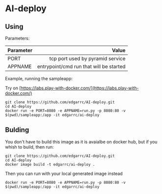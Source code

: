 # AI-deploy

## Using

Parameters:

| Parameter     | Value        |
| ------------- |-------------:|
| PORT          | tcp port used by pyramid service |
| APPNAME       | entrypoint/cmd run that will be started |

Example, running the sampleapp:

Try on [https://labs.play-with-docker.com/](https://labs.play-with-docker.com/)

```
git clone https://github.com/edgarrc/AI-deploy.git
cd AI-deploy
docker run -e PORT=8080 -e APPNAME=run.py -p 8080:80 -v $(pwd)/sampleapp:/app -it edgarrc/ai-deploy
```



## Bulding

You don't have to build this image as it is avaialbe on docker hub, but if you whish to build, then run:

```
git clone https://github.com/edgarrc/AI-deploy.git
cd AI-deploy
docker image build -t edgarrc/ai-deploy .
```

Then you can run with your local generated image instead

```
docker run -e PORT=8080 -e APPNAME=run.py -p 8080:80 -v $(pwd)/sampleapp:/app -it edgarrc/ai-deploy
```
